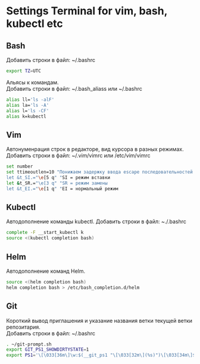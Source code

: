 # Settings Terminal for vim, bash, kubectl etc

## Bash
Добавить строки в файл: ~/.bashrc
```bash
export TZ=UTC
```


Альясы к командам.  
Добавить строки в файл: ~/.bash_aliass или ~/.bashrc
```bash
alias ll='ls -alF'                                                                                                                                     
alias la='ls -A'                                                                                                                                       
alias l='ls -CF'                                                                                                                                       
alias k=kubectl 
```


## Vim
Автонуменрация строк в редакторе, вид курсора в разных режимах.  
Добавить строки в файл: ~/.vim/vimrc или /etc/vim/vimrc
```bash
set number                                                                                                                                             
set ttimeoutlen=10 "Понижаем задержку ввода escape последовательностей
let &t_SI.="\e[5 q" "SI = режим вставки                                                                                                                
let &t_SR.="\e[3 q" "SR = режим замены                                                                                                      
let &t_EI.="\e[1 q" "EI = нормальный режим     
```


## Kubectl
Автодополнение команды kubectl.
Добавить строки в файл: ~./.bashrc
```bash
complete -F __start_kubectl k                                                                                                                          
source <(kubectl completion bash)  
```


## Helm
Автодополнение команд Helm.
```bash
source <(helm completion bash)
helm completion bash > /etc/bash_completion.d/helm
```


## Git
Короткий вывод приглашения и указание названия ветки текущей ветки репозитария.  
Добавить строки в файл: ~/.bashrc
```bash
. ~/git-prompt.sh                                                                                                                                      
export GIT_PS1_SHOWDIRTYSTATE=1                                                                                                                        
export PS1='\[\033[36m\]\w:$(__git_ps1 "\[\033[32m\](%s)")\[\033[34m\]$ \[\033[37m\]'
```
